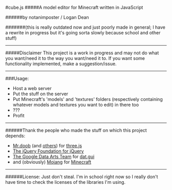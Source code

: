 #cube.js
#####A model editor for Minecraft written in JavaScript

######by notanimposter / Logan Dean

#######(this is really outdated now and just poorly made in general; I have a rewrite in progress but it's going sorta slowly because school and other stuff)

---
#####Disclaimer
This project is a work in progress and may not do what you want/need it to the way you want/need it to. If you want some functionality implemented, make a suggestion/issue.

---
###Usage:

- Host a web server
- Put the stuff on the server
- Put Minecraft's 'models' and 'textures' folders (respectively containing whatever models and textures you want to edit) in there too
- ???
- Profit

---
######Thank the people who made the stuff on which this project depends:
- [Mr.doob](//mrdoob.com/) (and [others](https://github.com/mrdoob/three.js/graphs/contributors)) for [three.js](//threejs.org/)
- [The jQuery Foundation for jQuery](//jquery.org/)
- [The Google Data Arts Team](//github.com/dataarts) for [dat.gui](//github.com/dataarts/dat.gui)
- and (obviously) [Mojang](//mojang.com) for [Minecraft](//minecraft.net)

---
######License:
Just don't steal. I'm in school right now so I really don't have time to check the licenses of the libraries I'm using.
